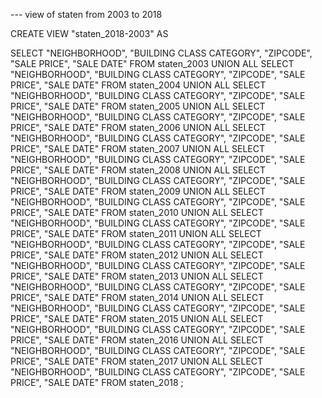 --- view of staten from 2003 to 2018

CREATE VIEW "staten_2018-2003" AS

SELECT "NEIGHBORHOOD", "BUILDING CLASS CATEGORY", "ZIPCODE", "SALE PRICE", "SALE DATE" FROM staten_2003
UNION ALL
SELECT "NEIGHBORHOOD", "BUILDING CLASS CATEGORY", "ZIPCODE", "SALE PRICE", "SALE DATE" FROM staten_2004
UNION ALL
SELECT "NEIGHBORHOOD", "BUILDING CLASS CATEGORY", "ZIPCODE", "SALE PRICE", "SALE DATE" FROM staten_2005
UNION ALL
SELECT "NEIGHBORHOOD", "BUILDING CLASS CATEGORY", "ZIPCODE", "SALE PRICE", "SALE DATE" FROM staten_2006
UNION ALL
SELECT "NEIGHBORHOOD", "BUILDING CLASS CATEGORY", "ZIPCODE", "SALE PRICE", "SALE DATE" FROM staten_2007
UNION ALL
SELECT "NEIGHBORHOOD", "BUILDING CLASS CATEGORY", "ZIPCODE", "SALE PRICE", "SALE DATE" FROM staten_2008
UNION ALL
SELECT "NEIGHBORHOOD", "BUILDING CLASS CATEGORY", "ZIPCODE", "SALE PRICE", "SALE DATE" FROM staten_2009
UNION ALL
SELECT "NEIGHBORHOOD", "BUILDING CLASS CATEGORY", "ZIPCODE", "SALE PRICE", "SALE DATE" FROM staten_2010
UNION ALL
SELECT "NEIGHBORHOOD", "BUILDING CLASS CATEGORY", "ZIPCODE", "SALE PRICE", "SALE DATE" FROM staten_2011
UNION ALL
SELECT "NEIGHBORHOOD", "BUILDING CLASS CATEGORY", "ZIPCODE", "SALE PRICE", "SALE DATE" FROM staten_2012
UNION ALL
SELECT "NEIGHBORHOOD", "BUILDING CLASS CATEGORY", "ZIPCODE", "SALE PRICE", "SALE DATE" FROM staten_2013
UNION ALL
SELECT "NEIGHBORHOOD", "BUILDING CLASS CATEGORY", "ZIPCODE", "SALE PRICE", "SALE DATE" FROM staten_2014
UNION ALL
SELECT "NEIGHBORHOOD", "BUILDING CLASS CATEGORY", "ZIPCODE", "SALE PRICE", "SALE DATE" FROM staten_2015
UNION ALL
SELECT "NEIGHBORHOOD", "BUILDING CLASS CATEGORY", "ZIPCODE", "SALE PRICE", "SALE DATE" FROM staten_2016
UNION ALL
SELECT "NEIGHBORHOOD", "BUILDING CLASS CATEGORY", "ZIPCODE", "SALE PRICE", "SALE DATE" FROM staten_2017
UNION ALL
SELECT "NEIGHBORHOOD", "BUILDING CLASS CATEGORY", "ZIPCODE", "SALE PRICE", "SALE DATE" FROM staten_2018
;


	

	

